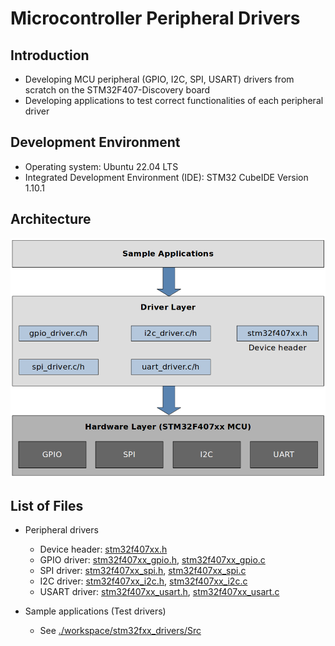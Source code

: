 # Microcontroller Peripheral Drivers


## Introduction

* Developing MCU peripheral (GPIO, I2C, SPI, USART) drivers from scratch on the STM32F407-Discovery board
* Developing applications to test correct functionalities of each peripheral driver



## Development Environment

* Operating system: Ubuntu 22.04 LTS
* Integrated Development Environment (IDE): STM32 CubeIDE Version 1.10.1



## Architecture



<img src="img/mcu-peripheral-driver-development-project-architecture.png" alt="mcu-peripheral-driver-development-project-architecture" width="650">





## List of Files

* Peripheral drivers
  * Device header: [stm32f407xx.h](./workspace/stm32fxx_drivers/Drivers/Inc/stm32f407xx.h)
  * GPIO driver: [stm32f407xx_gpio.h](./workspace/stm32fxx_drivers/Drivers/Inc/stm32f407xx_gpio_driver.h),  [stm32f407xx_gpio.c](./workspace/stm32fxx_drivers/Drivers/Src/stm32f407xx_gpio_driver.c)
  * SPI driver: [stm32f407xx_spi.h](./workspace/stm32fxx_drivers/Drivers/Inc/stm32f407xx_spi_driver.h),  [stm32f407xx_spi.c](./workspace/stm32fxx_drivers/Drivers/Src/stm32f407xx_spi_driver.c)
  * I2C driver: [stm32f407xx_i2c.h](./workspace/stm32fxx_drivers/Drivers/Inc/stm32f407xx_i2c_driver.h),  [stm32f407xx_i2c.c](./workspace/stm32fxx_drivers/Drivers/Src/stm32f407xx_i2c_driver.c)
  * USART driver: [stm32f407xx_usart.h](./workspace/stm32fxx_drivers/Drivers/Inc/stm32f407xx_usart_driver.h),  [stm32f407xx_usart.c](./workspace/stm32fxx_drivers/Drivers/Src/stm32f407xx_usart_driver.c)

* Sample applications (Test drivers)
  * See [./workspace/stm32fxx_drivers/Src](./workspace/stm32fxx_drivers/Src)
